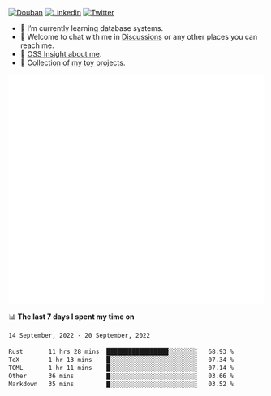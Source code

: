 
<p align="left">
<a href="https://www.douban.com/people/ixxchan"><img src="https://img.shields.io/badge/@ixxchan-007722?style=flat&logo=Douban&logoColor=white" alt="Douban" /></a> 
<a href="https://www.linkedin.com/in/xxchan/?locale=en_US"><img src="https://img.shields.io/badge/@xxchan-0073b1?style=flat&logo=LinkedIn&logoColor=white" alt="Linkedin" /></a> 
<a href="https://twitter.com/yayale_umi"><img src="https://img.shields.io/badge/@yayale__umi-1DA1F2?style=flat&logo=Twitter&logoColor=white" alt="Twitter"/></a>
</p>

- 🌱 I’m currently learning database systems.
- 💬 Welcome to chat with me in [Discussions](https://github.com/xxchan/xxchan/discussions) or any other places you can reach me.
- 🌟 [OSS Insight about me](https://ossinsight.io/analyze/xxchan).
- 🍚 [Collection of my toy projects](https://github.com/ixxchan).

<!-- [![trophy](https://github-profile-trophy.vercel.app/?username=xxchan&theme=flat&column=7&row=1)](https://github.com/xxchan) -->



![Metrics](/github-metrics.svg)

📊 **The last 7 days I spent my time on** 

<!--START_SECTION:waka-->
```text
14 September, 2022 - 20 September, 2022

Rust       11 hrs 28 mins  █████████████████░░░░░░░░   68.93 % 
TeX        1 hr 13 mins    █░░░░░░░░░░░░░░░░░░░░░░░░   07.34 % 
TOML       1 hr 11 mins    █░░░░░░░░░░░░░░░░░░░░░░░░   07.14 % 
Other      36 mins         █░░░░░░░░░░░░░░░░░░░░░░░░   03.66 % 
Markdown   35 mins         █░░░░░░░░░░░░░░░░░░░░░░░░   03.52 %
```
<!--END_SECTION:waka-->

<!--
**xxchan/xxchan** is a ✨ _special_ ✨ repository because its `README.md` (this file) appears on your GitHub profile.

Here are some ideas to get you started:

- 🔭 I’m currently working on ...
- 🌱 I’m currently learning ...
- 👯 I’m looking to collaborate on ...
- 🤔 I’m looking for help with ...
- 💬 Ask me about ...
- 📫 How to reach me: ...
- 😄 Pronouns: ...
- ⚡ Fun fact: ...
-->

